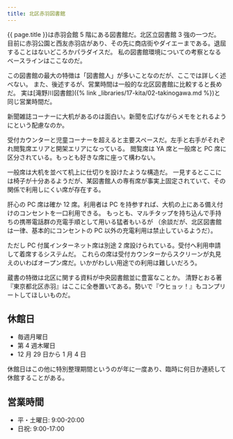 ```yaml
---
title: 北区赤羽図書館
---
```


{{ page.title }}は赤羽会館 5 階にある図書館だ。北区立図書館 3 強の一つだ。
目前に赤羽公園と西友赤羽店があり、その先に商店街やダイエーまである。退屈することはないどころかパラダイスだ。
私の図書館環境についての考察となるベースラインはここなのだ。

この図書館の最大の特徴は「図書館人」が多いことなのだが、ここでは詳しく述べない。
また、後述するが、営業時間は一般的な北区図書館に比較すると長めだ。
実は[滝野川図書館]({% link _libraries/17-kita/02-takinogawa.md %})と同じ営業時間だ。

新聞雑誌コーナーに大机があるのは面白い。新聞を広げながらメモをとれるようにという配慮なのか。

受付カウンターと児童コーナーを超えると主要スペースだ。左手と右手がそれぞれ閲覧席エリアと開架エリアになっている。
閲覧席は YA 席と一般席と PC 席に区分されている。もっとも好きな席に座って構わない。

一般席は大机を並べて机上に仕切りを設けたような構造だ。
一見するとここには椅子が十分あるようだが、某図書館人の専有席が事実上固定されていて、その関係で利用しにくい席が存在する。

肝心の PC 席は確か 12 席。利用者は PC を持参すれば、大机の上にある備え付けのコンセントを一口利用できる。
もっとも、マルチタップを持ち込んで手持ちの携帯電話群の充電手順として用いる猛者もいるが
（余談だが、北区図書館は一律、基本的にコンセントの PC 以外の充電利用は禁止しているようだ）。

ただし PC 付属インターネット席は別途 2 席設けられている。受付へ利用申請して着席するシステムだ。
これらの席は受付カウンターからスクリーンが丸見えのいわばオープン席だ。いかがわしい用途での利用は難しいだろう。

蔵書の特徴は北区に関する資料が中央図書館並に豊富なことか。
清野とおる著『東京都北区赤羽』はここに全巻置いてある。勢いで『ウヒョッ！』もコンプリートしてほしいものだ。

## 休館日

* 毎週月曜日
* 第 4 週木曜日
* 12 月 29 日から 1 月 4 日

休館日はこの他に特別整理期間というのが年に一度あり、臨時に何日か連続して休館することがある。

## 営業時間

* 平・土曜日: 9:00-20:00
* 日祝: 9:00-17:00

